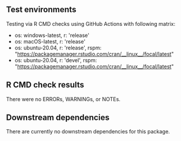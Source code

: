 ## Test environments
Testing via R CMD checks using GitHub Actions with following matrix:
* os: windows-latest, r: 'release'
* os: macOS-latest, r: 'release'
* os: ubuntu-20.04, r: 'release', rspm: "https://packagemanager.rstudio.com/cran/__linux__/focal/latest"
* os: ubuntu-20.04, r: 'devel', rspm: "https://packagemanager.rstudio.com/cran/__linux__/focal/latest"

## R CMD check results
There were no ERRORs, WARNINGs, or NOTEs.

## Downstream dependencies
There are currently no downstream dependencies for this package.
